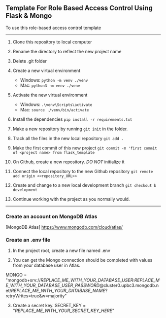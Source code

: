 ## Template For Role Based Access Control Using Flask & Mongo
To use this role-based access control template

---
1. Clone this repository to local computer

2. Rename the directory to reflect the new project name

3. Delete .git folder

4. Create a new virtual environment 
    - Windows:  ```python -m venv ./venv```
    - Mac:  ```python3 -m venv ./venv```

5. Activate the new virtual environment
   - Windows:  ```.\venv\Scripts\activate```
   - Mac:  ```source ./venv/bin/activate```

6. Install the dependencies ```pip install -r requirements.txt```

7. Make a new repository by running ```git init``` in the folder.

8. Track all the files in the new local repository ```git add .```

9. Make the first commit of this new project ```git commit -m 'first commit of <project name> from flask_template```

10. On Github, create a new repository. *DO NOT* initialize it

11. Connect the local repository to the new Github repository ```git remote add origin <<repository_URL>>```

12. Create and change to a new local development branch ```git checkout b development```

13. Continue working with the project as you normally would.


***


### Create an account on MongoDB Atlas
[MongoDB Atlas] https://www.mongodb.com/cloud/atlas/


### Create an .env file

1. In the project root, create a new file named .env

2.  You can get the Mongo connection should be completed with values from your database user in Atlas.

MONGO = "mongodb+srv://*REPLACE_ME_WITH_YOUR_DATABASE_USER:REPLACE_ME_WITH_YOUR_DATABASE_USER_PASSWORD*@cluster0.upbc3.mongodb.net/*REPLACE_ME_WITH_YOUR_DATABASE_NAME*?retryWrites=true&w=majority"

3.  Create a  secret key.
SECRET_KEY = "*REPLACE_ME_WITH_YOUR_SECRET_KEY_HERE*"
